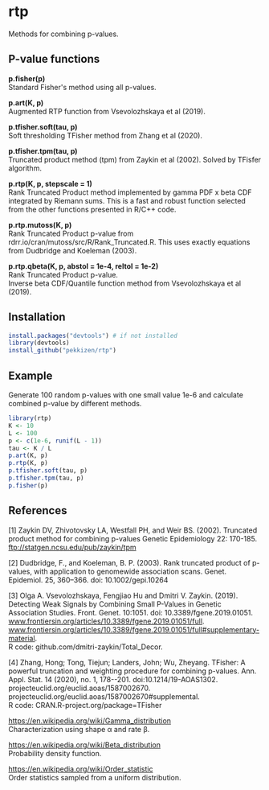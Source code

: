 
# rtp  

Methods for combining p-values.

## P-value functions

**p.fisher(p)**  
Standard Fisher's method using all p-values.  

**p.art(K, p)**  
Augmented RTP function from Vsevolozhskaya et al (2019).  

**p.tfisher.soft(tau, p)**  
Soft thresholding TFisher method from Zhang et al (2020).  

**p.tfisher.tpm(tau, p)**  
Truncated product method (tpm) from Zaykin et al (2002).
Solved by TFisfer algorithm.  

**p.rtp(K, p, stepscale = 1)**  
Rank Truncated Product method implemented by gamma PDF x beta CDF
integrated by Riemann sums.
This is a fast and robust function selected from
the other functions presented in R/C++ code.

**p.rtp.mutoss(K, p)**  
Rank Truncated Product p-value from
rdrr.io/cran/mutoss/src/R/Rank_Truncated.R. This uses exactly equations
from Dudbridge and Koeleman (2003).

**p.rtp.qbeta(K, p, abstol = 1e-4, reltol = 1e-2)**  
Rank Truncated Product p-value.  
Inverse beta CDF/Quantile function method from Vsevolozhskaya et al (2019).

## Installation

```R
install.packages("devtools") # if not installed
library(devtools)
install_github("pekkizen/rtp")
```

## Example

Generate 100 random p-values with one small value 1e-6 and calculate
combined p-value by different methods.

```R
library(rtp)
K <- 10
L <- 100
p <- c(1e-6, runif(L - 1))
tau <- K / L
p.art(K, p)
p.rtp(K, p)
p.tfisher.soft(tau, p)
p.tfisher.tpm(tau, p)
p.fisher(p)
```

## References

[1] Zaykin DV, Zhivotovsky LA, Westfall PH, and Weir BS. (2002).
Truncated product method for combining p-values
Genetic Epidemiology 22: 170-185.
ftp://statgen.ncsu.edu/pub/zaykin/tpm  

[2] Dudbridge, F., and Koeleman, B. P. (2003).
Rank truncated product of p-values, with application to genomewide association scans.
Genet. Epidemiol. 25, 360–366. doi: 10.1002/gepi.10264  

[3] Olga A. Vsevolozhskaya, Fengjiao Hu and Dmitri V. Zaykin. (2019). Detecting Weak Signals by Combining Small P-Values in Genetic Association Studies.
Front. Genet. 10:1051. doi: 10.3389/fgene.2019.01051.  
www.frontiersin.org/articles/10.3389/fgene.2019.01051/full. www.frontiersin.org/articles/10.3389/fgene.2019.01051/full#supplementary-material.  
R code: github.com/dmitri-zaykin/Total_Decor.  

[4] Zhang, Hong; Tong, Tiejun; Landers, John; Wu, Zheyang. TFisher: A powerful truncation and weighting procedure for combining p-values. Ann. Appl. Stat. 14 (2020), no. 1, 178--201. doi:10.1214/19-AOAS1302.  
projecteuclid.org/euclid.aoas/1587002670.
projecteuclid.org/euclid.aoas/1587002670#supplemental.  
R code: CRAN.R-project.org/package=TFisher

https://en.wikipedia.org/wiki/Gamma_distribution  
Characterization using shape α and rate β.

https://en.wikipedia.org/wiki/Beta_distribution  
Probability density function.

https://en.wikipedia.org/wiki/Order_statistic  
Order statistics sampled from a uniform distribution.  
